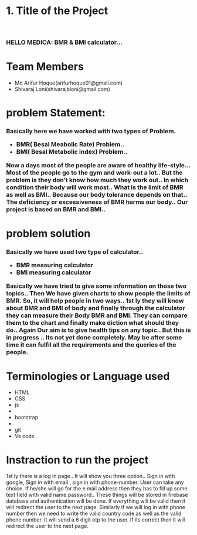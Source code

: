 <h1> 1. Title of the Project </h1> <br/> 
<h3>HELLO MEDICA: BMR & BMI calculator… </h3>
 
 <h1> Team Members </h1> 
 <ul> 
	<li> 
		Md Arifur Hoque(arifurhoque01@gmail.com)
	</li> 
	<li> 
		Shivaraj Loni(shivarajbloni@gmail.com) 
	</li> 
</ul> 

<h1> problem Statement:</h1> 
<h3> Basically here we have worked with two types of Problem. 
	<ul> 
		<li> BMR( Besal Meabolic Rate) Problem.. </li> 
		<li> BMI( Besal Metabolic index) Problem.. </li>
	</ul>
	Now a days most of the people are aware of healthy life-style… Most of the people go to the gym and work-out a lot.. But the problem is they don’t know how much they work out.. In which condition their body will work most.. What  is the limit of BMR as well as BMI.. Because our body tolerance depends on that.. The deficiency or excessiveness of BMR harms our body.. Our project is based on BMR and BMI..
	</h3> 

<h1> problem solution </h1> 
<h3> Basically we have used two type of calculator.. 
	<ul> 
		<li> BMR measuring calculator</li> 
		<li> BMI measuring calculator </li> 
	</ul> 
	Basically we have tried to give some information on those two topics.. Then We have given charts to show people the limits of BMR. 
So, it will help people in two ways.. 1st ly they will know about BMR and BMI of body and finally through the calculator they can measure their Body BMR and BMI. They can compare them to the chart and finally make diction what should they do.. 
Again Our aim is to give  health tips on any topic.. But this is in progress .. Its not yet done completely. May be after some time it can fulfil all the requirements and the queries of the people.

<h1> Terminologies or Language used </h1> 
<ul> 
	<li> HTML</li> 
	<li> CSS </li> 
	<li> js <li> 
	<li> bootstrap <li> 
	<li> git </li> 
	<li> Vs code </li> 
</ul> 

<h1> Instraction to run the project </h1>
1st ly there is a log in page.. It will show you three option.. Sign in with google, Sign in with email , sign in with phone-number. User can take any choice. 
	If he/she will go for the e mail address then they has to fill up  some text field with valid name password.. These things will be stored in firebase database and authentication will be done. If everything will be valid then it will redirect the user to the next page. 
	Similarly if we will log in with phone number then we need to write the valid country code as well as the valid phone number. It will send a 6 digit otp to the user. If its correct then it will redirect the user to the next page.

	
		
